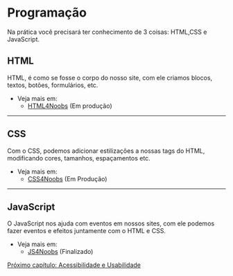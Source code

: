 # Programação

Na prática você precisará ter conhecimento de 3 coisas: HTML,CSS e JavaScript.

## HTML

HTML, é como se fosse o corpo do nosso site, com ele criamos blocos, textos, botões, formulários, etc.

- Veja mais em:
    - [HTML4Noobs](https://github.com/JaderMeinerz/HTML4Noobs) (Em produção)

___

## CSS

Com o CSS, podemos adicionar estilizações a nossas tags do HTML, modificando cores, tamanhos, espaçamentos etc.

- Veja mais em:
    - [CSS4Noobs](https://github.com/mathh95/css4noobs) (Em Produção)

___
 
## JavaScript

O JavaScript nos ajuda com eventos em nossos sites, com ele podemos fazer eventos e efeitos juntamente com o HTML e CSS.

- Veja mais em:
    - [JS4Noobs](https://github.com/ThiagoDellaNoce/javascript4noobs) (Finalizado)

[Próximo capítulo: Acessibilidade e Usabilidade](../17-Acessibilidade-e-Usabilidade/Acessibilidade-e-Usabilidade.md)